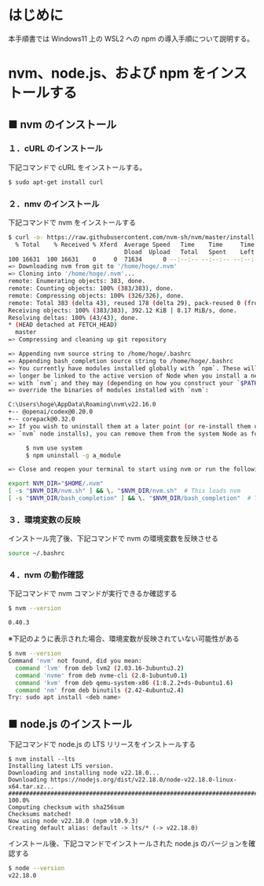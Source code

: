 # はじめに

本手順書では Windows11 上の WSL2 への npm の導入手順について説明する。

# nvm、node.js、および npm をインストールする

## ■ nvm のインストール

### １．cURL のインストール

下記コマンドで cURL をインストールする。

```bash
$ sudo apt-get install curl
```

### ２．nmv のインストール

下記コマンドで nvm をインストールする

```bash
$ curl -o- https://raw.githubusercontent.com/nvm-sh/nvm/master/install.sh | bash
  % Total    % Received % Xferd  Average Speed   Time    Time     Time  Current
                                 Dload  Upload   Total   Spent    Left  Speed
100 16631  100 16631    0     0  71634      0 --:--:-- --:--:-- --:--:-- 71685
=> Downloading nvm from git to '/home/hoge/.nvm'
=> Cloning into '/home/hoge/.nvm'...
remote: Enumerating objects: 383, done.
remote: Counting objects: 100% (383/383), done.
remote: Compressing objects: 100% (326/326), done.
remote: Total 383 (delta 43), reused 178 (delta 29), pack-reused 0 (from 0)
Receiving objects: 100% (383/383), 392.12 KiB | 8.17 MiB/s, done.
Resolving deltas: 100% (43/43), done.
* (HEAD detached at FETCH_HEAD)
  master
=> Compressing and cleaning up git repository

=> Appending nvm source string to /home/hoge/.bashrc
=> Appending bash_completion source string to /home/hoge/.bashrc
=> You currently have modules installed globally with `npm`. These will no
=> longer be linked to the active version of Node when you install a new node
=> with `nvm`; and they may (depending on how you construct your `$PATH`)
=> override the binaries of modules installed with `nvm`:

C:\Users\hoge\AppData\Roaming\nvm\v22.16.0
+-- @openai/codex@0.20.0
+-- corepack@0.32.0
=> If you wish to uninstall them at a later point (or re-install them under your
=> `nvm` node installs), you can remove them from the system Node as follows:

     $ nvm use system
     $ npm uninstall -g a_module

=> Close and reopen your terminal to start using nvm or run the following to use it now:

export NVM_DIR="$HOME/.nvm"
[ -s "$NVM_DIR/nvm.sh" ] && \. "$NVM_DIR/nvm.sh"  # This loads nvm
[ -s "$NVM_DIR/bash_completion" ] && \. "$NVM_DIR/bash_completion"  # This loads nvm bash_completion
```

### ３．環境変数の反映

インストール完了後、下記コマンドで nvm の環境変数を反映させる

```bash
source ~/.bashrc
```

### ４．nvm の動作確認

下記コマンドで nvm コマンドが実行できるか確認する

```bash
$ nvm --version

0.40.3
```

※下記のように表示された場合、環境変数が反映されていない可能性がある

```bash
$ nvm --version
Command 'nvm' not found, did you mean:
  command 'lvm' from deb lvm2 (2.03.16-3ubuntu3.2)
  command 'nvme' from deb nvme-cli (2.8-1ubuntu0.1)
  command 'kvm' from deb qemu-system-x86 (1:8.2.2+ds-0ubuntu1.6)
  command 'nm' from deb binutils (2.42-4ubuntu2.4)
Try: sudo apt install <deb name>
```

## ■ node.js のインストール

下記コマンドで node.js の LTS リリースをインストールする

```
$ nvm install --lts
Installing latest LTS version.
Downloading and installing node v22.18.0...
Downloading https://nodejs.org/dist/v22.18.0/node-v22.18.0-linux-x64.tar.xz...
################################################################################################################# 100.0%
Computing checksum with sha256sum
Checksums matched!
Now using node v22.18.0 (npm v10.9.3)
Creating default alias: default -> lts/* (-> v22.18.0)
```

インストール後、下記コマンドでインストールされた node.js のバージョンを確認する

```bash
$ node --version
v22.18.0
```
